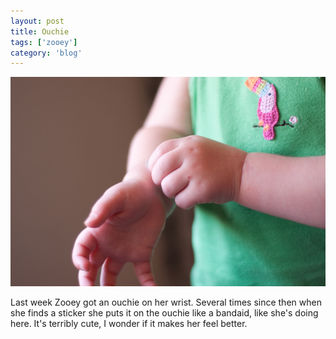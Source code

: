 ```yaml
---
layout: post
title: Ouchie
tags: ['zooey']
category: 'blog'
---
```


![Ouchie](/media/2010/08/ouchie.jpg)

Last week Zooey got an ouchie on her wrist. Several times since then
when she finds a sticker she puts it on the ouchie like a bandaid, like
she's doing here. It's terribly cute, I wonder if it makes her feel
better.

